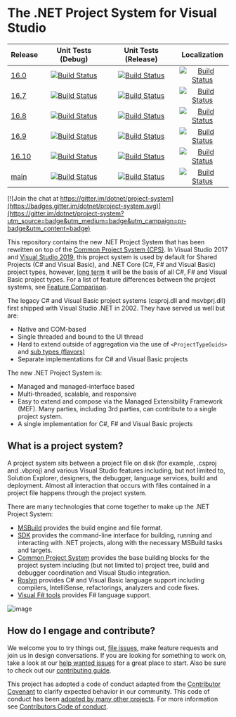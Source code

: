 # The .NET Project System for Visual Studio

|Release|Unit Tests (Debug)|Unit Tests (Release)|Localization|
|---|:--:|:--:|:--:|
|[16.0](https://github.com/dotnet/project-system/tree/dev16.0.x)|[![Build Status](https://dev.azure.com/dnceng/public/_apis/build/status/dotnet/project-system/unit-tests?branchName=dev16.0.x&jobName=Windows&configuration=Windows%20debug&label=dev16.0.x)](https://dev.azure.com/dnceng/public/_build/latest?definitionId=406&branchName=dev16.0.x)|[![Build Status](https://dev.azure.com/dnceng/public/_apis/build/status/dotnet/project-system/unit-tests?branchName=dev16.0.x&jobName=Windows&configuration=Windows%20Release&label=dev16.0.x)](https://dev.azure.com/dnceng/public/_build/latest?definitionId=406&branchName=dev16.0.x)|[![Build Status](https://dev.azure.com/dnceng/public/_apis/build/status/dotnet/project-system/unit-tests?branchName=dev16.0.x&jobName=Spanish&label=dev16.0.x)](https://dev.azure.com/dnceng/public/_build/latest?definitionId=406&branchName=dev16.0.x)|
|[16.7](https://github.com/dotnet/project-system/tree/dev16.7.x)|[![Build Status](https://dev.azure.com/dnceng/public/_apis/build/status/dotnet/project-system/unit-tests?branchName=dev16.7.x&jobName=Windows_Debug&%20debug&label=dev16.7.x)](https://dev.azure.com/dnceng/public/_build/latest?definitionId=406&branchName=dev16.7.x)|[![Build Status](https://dev.azure.com/dnceng/public/_apis/build/status/dotnet/project-system/unit-tests?branchName=dev16.7.x&jobName=Windows_Release&%20Release&label=dev16.7.x)](https://dev.azure.com/dnceng/public/_build/latest?definitionId=406&branchName=dev16.7.x)|[![Build Status](https://dev.azure.com/dnceng/public/_apis/build/status/dotnet/project-system/unit-tests?branchName=dev16.7.x&jobName=Spanish&label=dev16.7.x)](https://dev.azure.com/dnceng/public/_build/latest?definitionId=406&branchName=dev16.7.x)|
|[16.8](https://github.com/dotnet/project-system/tree/dev16.8.x)|[![Build Status](https://dev.azure.com/dnceng/public/_apis/build/status/dotnet/project-system/unit-tests?branchName=dev16.8.x&jobName=Windows_Debug&%20debug&label=dev16.8.x)](https://dev.azure.com/dnceng/public/_build/latest?definitionId=406&branchName=dev16.8.x)|[![Build Status](https://dev.azure.com/dnceng/public/_apis/build/status/dotnet/project-system/unit-tests?branchName=dev16.8.x&jobName=Windows_Release&%20Release&label=dev16.8.x)](https://dev.azure.com/dnceng/public/_build/latest?definitionId=406&branchName=dev16.8.x)|[![Build Status](https://dev.azure.com/dnceng/public/_apis/build/status/dotnet/project-system/unit-tests?branchName=dev16.8.x&jobName=Spanish&label=dev16.8.x)](https://dev.azure.com/dnceng/public/_build/latest?definitionId=406&branchName=dev16.8.x)|
|[16.9](https://github.com/dotnet/project-system/tree/dev16.9.x)|[![Build Status](https://dev.azure.com/dnceng/public/_apis/build/status/dotnet/project-system/unit-tests?branchName=dev16.9.x&jobName=Windows_Debug&%20debug&label=dev16.9.x)](https://dev.azure.com/dnceng/public/_build/latest?definitionId=406&branchName=dev16.9.x)|[![Build Status](https://dev.azure.com/dnceng/public/_apis/build/status/dotnet/project-system/unit-tests?branchName=dev16.9.x&jobName=Windows_Release&%20Release&label=dev16.9.x)](https://dev.azure.com/dnceng/public/_build/latest?definitionId=406&branchName=dev16.9.x)|[![Build Status](https://dev.azure.com/dnceng/public/_apis/build/status/dotnet/project-system/unit-tests?branchName=dev16.9.x&jobName=Spanish&label=dev16.9.x)](https://dev.azure.com/dnceng/public/_build/latest?definitionId=406&branchName=dev16.9.x)|
|[16.10](https://github.com/dotnet/project-system/tree/dev16.10.x)|[![Build Status](https://dev.azure.com/dnceng/public/_apis/build/status/dotnet/project-system/unit-tests?branchName=dev16.10.x&jobName=Windows_Debug&%20debug&label=dev16.10.x)](https://dev.azure.com/dnceng/public/_build/latest?definitionId=406&branchName=dev16.10.x)|[![Build Status](https://dev.azure.com/dnceng/public/_apis/build/status/dotnet/project-system/unit-tests?branchName=dev16.10.x&jobName=Windows_Release&%20Release&label=dev16.10.x)](https://dev.azure.com/dnceng/public/_build/latest?definitionId=406&branchName=dev16.10.x)|[![Build Status](https://dev.azure.com/dnceng/public/_apis/build/status/dotnet/project-system/unit-tests?branchName=dev16.10.x&jobName=Spanish&label=dev16.10.x)](https://dev.azure.com/dnceng/public/_build/latest?definitionId=406&branchName=dev16.10.x)|
|[main](https://github.com/dotnet/project-system/tree/main)|[![Build Status](https://dev.azure.com/dnceng/public/_apis/build/status/dotnet/project-system/unit-tests?branchName=main&jobName=Windows_Debug&%20debug&label=main)](https://dev.azure.com/dnceng/public/_build/latest?definitionId=406&branchName=main)|[![Build Status](https://dev.azure.com/dnceng/public/_apis/build/status/dotnet/project-system/unit-tests?branchName=main&jobName=Windows_Release&%20Release&label=main)](https://dev.azure.com/dnceng/public/_build/latest?definitionId=406&branchName=main)|[![Build Status](https://dev.azure.com/dnceng/public/_apis/build/status/dotnet/project-system/unit-tests?branchName=main&jobName=Spanish&label=main)](https://dev.azure.com/dnceng/public/_build/latest?definitionId=406&branchName=main)|

[![Join the chat at https://gitter.im/dotnet/project-system](https://badges.gitter.im/dotnet/project-system.svg)](https://gitter.im/dotnet/project-system?utm_source=badge&utm_medium=badge&utm_campaign=pr-badge&utm_content=badge)

This repository contains the new .NET Project System that has been rewritten on top of the [Common Project System (CPS)](https://github.com/microsoft/vsprojectsystem). In Visual Studio 2017 and [Visual Studio 2019](https://www.visualstudio.com/vs/), this project system is used by default for Shared Projects (C# and Visual Basic), and .NET Core (C#, F# and Visual Basic) project types, however, [long term](docs/repo/roadmap.md) it will be the basis of all C#, F# and Visual Basic project types. For a list of feature differences between the project systems, see [Feature Comparison](docs/feature-comparison.md).

The legacy C# and Visual Basic project systems (csproj.dll and msvbprj.dll) first shipped with Visual Studio .NET in 2002. They have served us well but are:

- Native and COM-based
- Single threaded and bound to the UI thread
- Hard to extend outside of aggregation via the use of `<ProjectTypeGuids>` and [sub types (flavors)](https://docs.microsoft.com/en-us/visualstudio/extensibility/internals/project-types)
- Separate implementations for C# and Visual Basic projects

The new .NET Project System is:

- Managed and managed-interface based
- Multi-threaded, scalable, and responsive
- Easy to extend and compose via the Managed Extensibility Framework (MEF). Many parties, including 3rd parties, can contribute to a single project system.
- A single implementation for C#, F# and Visual Basic projects

## What is a project system?
A project system sits between a project file on disk (for example, .csproj and .vbproj) and various Visual Studio features including, but not limited to, Solution Explorer, designers, the debugger, language services, build and deployment. Almost all interaction that occurs with files contained in a project file happens through the project system.

There are many technologies that come together to make up the .NET Project System:

- [MSBuild](https://github.com/microsoft/msbuild) provides the build engine and file format.
- [SDK](https://github.com/dotnet/sdk) provides the command-line interface for building, running and interacting with .NET projects, along with the necessary MSBuild tasks and targets.
- [Common Project System](https://github.com/microsoft/vsprojectsystem) provides the base building blocks for the project system including (but not limited to) project tree, build and debugger coordination and Visual Studio integration.
- [Roslyn](https://github.com/dotnet/roslyn) provides C# and Visual Basic language support including compilers, IntelliSense, refactorings, analyzers and code fixes.
- [Visual F# tools](https://github.com/Microsoft/visualfsharp) provides F# language support.

![image](docs/repo/images/solution-explorer.png)

## How do I engage and contribute?
We welcome you to try things out, [file issues](https://github.com/dotnet/project-system/issues), make feature requests and join us in design conversations. If you are looking for something to work on, take a look at our [help wanted issues](https://github.com/dotnet/project-system/issues?q=is%3Aopen+is%3Aissue+label%3A%22Help+Wanted%22) for a great place to start. Also be sure to check out our [contributing guide](CONTRIBUTING.md).

This project has adopted a code of conduct adapted from the [Contributor Covenant](http://contributor-covenant.org/) to clarify expected behavior in our community. This code of conduct has been [adopted by many other projects](http://contributor-covenant.org/adopters/). For more information see [Contributors Code of conduct](https://github.com/dotnet/home/blob/master/guidance/be-nice.md). 
